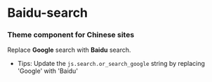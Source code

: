 # Baidu-search

### Theme component for Chinese sites

Replace **Google** search with **Baidu** search.

- Tips: Update the `js.search.or_search_google` string by replacing 'Google' with 'Baidu'
